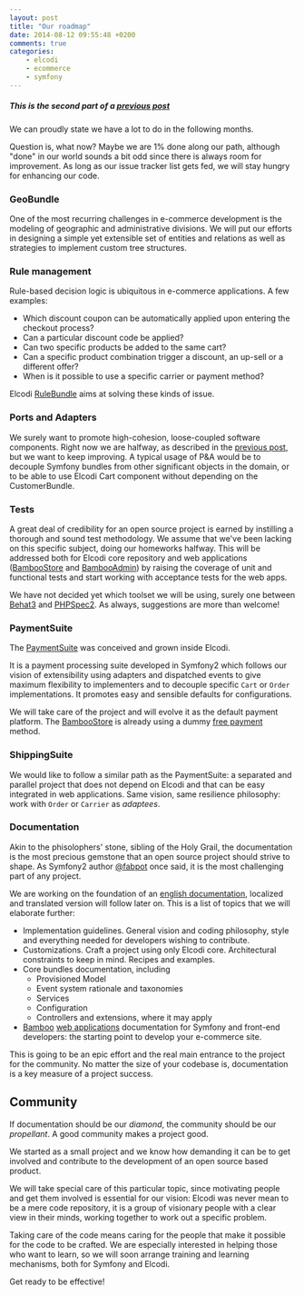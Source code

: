 ```yaml
---
layout: post
title: "Our roadmap"
date: 2014-08-12 09:55:48 +0200
comments: true
categories:
    - elcodi
    - ecommerce
    - symfony
---
```


##### This is the second part of a [previous post](/blog/2014/08/11/a-short-break-for-meditation/)

We can proudly state we have a lot to do in the following months.

Question is, what now? Maybe we are 1% done along our path, although "done" in our world sounds a bit odd since there is always room for improvement.
As long as our issue tracker list gets fed, we will stay hungry for enhancing our code.

### GeoBundle

One of the most recurring challenges in e-commerce development is the modeling of geographic and administrative divisions. We will put our efforts in designing a simple yet extensible set of entities and relations as well as strategies to implement custom tree structures.

### Rule management

Rule-based decision logic is ubiquitous in e-commerce applications. A few examples:

* Which discount coupon can be automatically applied upon entering the checkout process?
* Can a particular discount code be applied?
* Can two specific products be added to the same cart?
* Can a specific product combination trigger a discount, an up-sell or a different offer?
* When is it possible to use a specific carrier or payment method?

Elcodi [RuleBundle](https://github.com/elcodi/rulebundle) aims at solving these kinds of issue.

### Ports and Adapters

We surely want to promote high-cohesion, loose-coupled software components. Right now we are halfway, as described in the [previous post](/blog/2014/08/11/a-short-break-for-meditation/), but we want to keep improving. A typical usage of P&A would be to decouple Symfony bundles from other significant objects in the domain, or to be able to use Elcodi Cart component without depending on the CustomerBundle.

### Tests

A great deal of credibility for an open source project is earned by instilling a thorough and sound test methodology. We assume that we've been lacking on this specific subject, doing our homeworks halfway. This will be addressed both for Elcodi core repository and web applications ([BambooStore](https://github.com/elcodi/bamboo-store) and [BambooAdmin](https://github.com/elcodi/bamboo-admin)) by raising the coverage of unit and functional tests and start working with acceptance tests for the web apps.

We have not decided yet which toolset we will be using, surely one between [Behat3](http://docs.behat.org/) and [PHPSpec2](http://www.phpspec.net/). As always, suggestions are more than welcome!

### PaymentSuite

The [PaymentSuite](http://github.com/PaymentSuite) was conceived and grown inside Elcodi.

It is a payment processing suite developed in Symfony2 which follows our vision of extensibility using adapters and dispatched events to give maximum flexibility to implementers and to decouple specific `Cart` or `Order` implementations. It promotes easy and sensible defaults for configurations.

We will take care of the project and will evolve it as the default payment platform. The [BambooStore](http://bamboo.elcodi.com) is already using a dummy [free payment](https://github.com/PaymentSuite/FreePaymentBundle) method.

### ShippingSuite

We would like to follow a similar path as the PaymentSuite: a separated and parallel project that does not depend on Elcodi and that can be easy integrated in web applications. Same vision, same resilience philosophy: work with `Order` or `Carrier` as *adaptees*.

### Documentation

Akin to the phisolophers' stone, sibling of the Holy Grail, the documentation is the most precious gemstone that an open source project should strive to shape. As Symfony2 author [@fabpot](https://twitter.com/fabpot) once said, it is the most challenging part of any project.

We are working on the foundation of an [english documentation](http://elcodi.readthedocs.org), localized and translated version will follow later on. This is a list of topics that we will elaborate further:

* Implementation guidelines. General vision and coding philosophy, style and everything needed for developers wishing to contribute.
* Customizations. Craft a project using only Elcodi core. Architectural constraints to keep in mind. Recipes and examples.
* Core bundles documentation, including
  * Provisioned Model
  * Event system rationale and taxonomies
  * Services
  * Configuration
  * Controllers and extensions, where it may apply
* [Bamboo](https://github.com/elcodi/bamboo-store) [web applications](https://github.com/elcodi/bamboo-admin) documentation for Symfony and front-end developers: the starting point to develop your e-commerce site.

This is going to be an epic effort and the real main entrance to the project for the community. No matter the size of your codebase is, documentation is a key measure of a project success.

## Community

If documentation should be our *diamond*, the community should be our *propellant*. A good community makes a project good.

We started as a small project and we know how demanding it can be to get involved and contribute to the development of an open source based product.

We will take special care of this particular topic, since motivating people and get them involved is essential for our vision: Elcodi was never mean to be a mere code repository, it is a group of visionary people with a clear view in their minds, working together to work out a specific problem.

Taking care of the code means caring for the people that make it possible for the code to be crafted. We are especially interested in helping those who want to learn, so we will soon arrange training and learning mechanisms, both for Symfony and Elcodi. 

Get ready to be effective!

